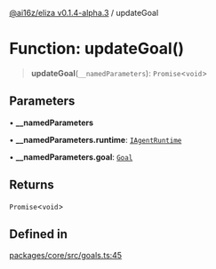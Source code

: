 [@ai16z/eliza v0.1.4-alpha.3](../index.md) / updateGoal

# Function: updateGoal()

> **updateGoal**(`__namedParameters`): `Promise`\<`void`\>

## Parameters

• **\_\_namedParameters**

• **\_\_namedParameters.runtime**: [`IAgentRuntime`](../interfaces/IAgentRuntime.md)

• **\_\_namedParameters.goal**: [`Goal`](../interfaces/Goal.md)

## Returns

`Promise`\<`void`\>

## Defined in

[packages/core/src/goals.ts:45](https://github.com/madjin/eliza/blob/main/packages/core/src/goals.ts#L45)
